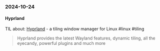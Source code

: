 ### 2024-10-24

#### Hyprland
TIL about: [Hyprland](https://hyprland.org/) - a tiling window manager for Linux  #linux #tiling 

> Hyprland provides the latest Wayland features, dynamic tiling, all the eyecandy, powerful plugins and much more
